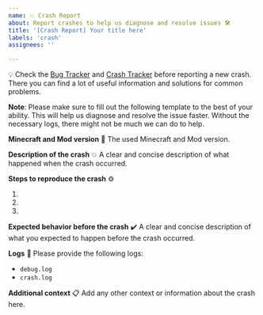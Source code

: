```yaml
---
name: 💥 Crash Report
about: Report crashes to help us diagnose and resolve issues 🛠️
title: '[Crash Report] Your title here'
labels: 'crash'
assignees: ''

---
```


💡 Check
the [Bug Tracker](https://github.com/MarkusBordihn/BOs-Eco-Stack-Manager/issues?q=label%3Abug)
and [Crash Tracker](https://github.com/MarkusBordihn/BOs-Eco-Stack-Manager/issues?q=label%3Acrash)
before reporting a new crash.
There you can find a lot of useful information and solutions for common problems.

**Note**:
Please make sure to fill out the following template to the best of your ability. This will help us
diagnose and resolve the issue faster. Without the necessary logs, there might not be much we can do
to help.

**Minecraft and Mod version** 🐞
The used Minecraft and Mod version.

**Description of the crash** 💥
A clear and concise description of what happened when the crash occurred.

**Steps to reproduce the crash** ⚙️

1.
2.
3.

**Expected behavior before the crash** ✔️
A clear and concise description of what you expected to happen before the crash occurred.

**Logs** 📝
Please provide the following logs:

- `debug.log`
- `crash.log`

**Additional context** 📋
Add any other context or information about the crash here.
